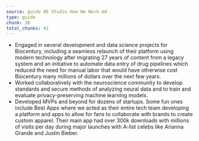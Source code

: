 ```yaml
---
source: guide AE Studio How We Work.md
type: guide
chunk: 36
total_chunks: 41
---
```


* Engaged in several development and data science projects for Biocentury, including a seamless relaunch of their platform using modern technology after migrating 27 years of content from a legacy system and an initiative to automate data entry of drug pipelines which reduced the need for manual labor that would have otherwise cost Biocentury many millions of dollars over the next few years.
* Worked collaboratively with the neuroscience community to develop standards and secure methods of analyzing neural data and to train and evaluate privacy-preserving machine learning models.
* Developed MVPs and beyond for dozens of startups. Some fun ones include Best Apps where we acted as their entire tech team developing a platform and apps to allow for fans to collaborate with brands to create custom apparel. Their main app had over 300k downloads with millions of visits per day during major launches with A-list celebs like Arianna Grande and Justin Bieber.